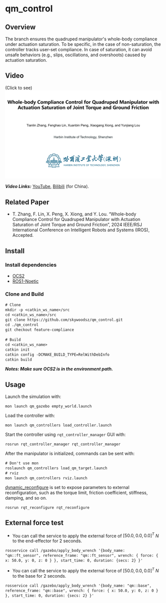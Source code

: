# qm_control

## Overview

The branch ensures the quadruped manipulator's whole-body compliance under actuation saturation. To be specific, in the case of non-saturation, the controller tracks user-set compliance. In case of saturation, it can avoid unsafe behaviors (e.g., slips, oscillations, and overshoots) caused by actuation saturation.

## Video

(Click to see)
[![Watch the video](./docs/cover.jpg)](https://youtu.be/gK7PCxNsuZ8)

***Video Links:*** [YouTube](https://youtu.be/gK7PCxNsuZ8), [Bilibili](https://www.bilibili.com/video/BV1dy421e7PZ) (for China).

## Related Paper  

- T. Zhang, F. Lin, X. Peng, X. Xiong, and Y. Lou. “Whole-body Compliance Control for Quadruped Manipulator with Actuation Saturation of Joint Torque and Ground Friction”, 2024 IEEE/RSJ International Conference on Intelligent Robots and Systems (IROS), Accepted.

## Install

### Install dependencies

- [OCS2](https://leggedrobotics.github.io/ocs2/installation.html#prerequisites)
- [ROS1-Noetic](http://wiki.ros.org/noetic)

### Clone and Build

```
# Clone
mkdir -p <catkin_ws_name>/src
cd <catkin_ws_name>/src
git clone https://github.com/skywoodsz/qm_control.git
cd ./qm_control
git checkout feature-compliance

# Build
cd <catkin_ws_name>
catkin init
catkin config -DCMAKE_BUILD_TYPE=RelWithDebInfo
catkin build
```

***Notes: Make sure OCS2 is in the environment path.***


## Usage

Launch the simulation with:

```
mon launch qm_gazebo empty_world.launch
```

Load the controller with:

```
mon launch qm_controllers load_controller.launch
```

Start the controller using `rqt_controller_manager` GUI with:

```
rosrun rqt_controller_manager rqt_controller_manager
```

After the manipulator is initialized, commands can be sent with: 

```
# Don't use mon
roslaunch qm_controllers load_qm_target.launch 
# rviz
mon launch qm_controllers rviz.launch
```

[dynamic_reconfigure](http://wiki.ros.org/dynamic_reconfigure) is set to expose parameters to external reconfiguration, such as the torque limit, friction coefficient, stiffness, damping, and so on.

```
rosrun rqt_reconfigure rqt_reconfigure
```



## External force test

-   You can call the service to apply the external force of $[50.0, 0.0, 0.0]^T$ $N$ to the end-effector for 2 seconds.

```
rosservice call /gazebo/apply_body_wrench '{body_name: "qm::ft_sensor", reference_frame: "qm::ft_sensor", wrench: { force: { x: 50.0, y: 0, z: 0 } }, start_time: 0, duration: {secs: 2} }'
```

-   You can call the service to apply the external force of $[50.0, 0.0, 0.0]^T$ $N$ to the base for 2 seconds.

```
rosservice call /gazebo/apply_body_wrench '{body_name: "qm::base", reference_frame: "qm::base", wrench: { force: { x: 50.0, y: 0, z: 0 } }, start_time: 0, duration: {secs: 2} }'
```
